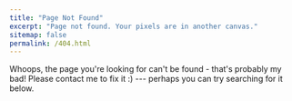 ```yaml
---
title: "Page Not Found"
excerpt: "Page not found. Your pixels are in another canvas."
sitemap: false
permalink: /404.html
---
```


Whoops, the page you're looking for can't be found - that's probably my bad! Please contact me to fix it :) --- perhaps you can try searching for it below.

<script type="text/javascript">
  var GOOG_FIXURL_LANG = 'en';
  var GOOG_FIXURL_SITE = '{{ site.url }}'
</script>
<script type="text/javascript"
  src="//linkhelp.clients.google.com/tbproxy/lh/wm/fixurl.js">
</script>
